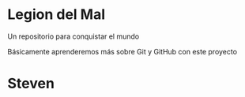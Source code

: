# Legion del Mal
Un repositorio para conquistar el mundo

Básicamente aprenderemos más sobre Git y GitHub con este proyecto


# Steven


